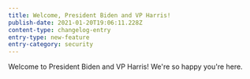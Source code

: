 ```yaml
---
title: Welcome, President Biden and VP Harris!
publish-date: 2021-01-20T19:06:11.228Z
content-type: changelog-entry
entry-type: new-feature
entry-category: security
---
```

Welcome to President Biden and VP Harris! We're so happy you're here.
